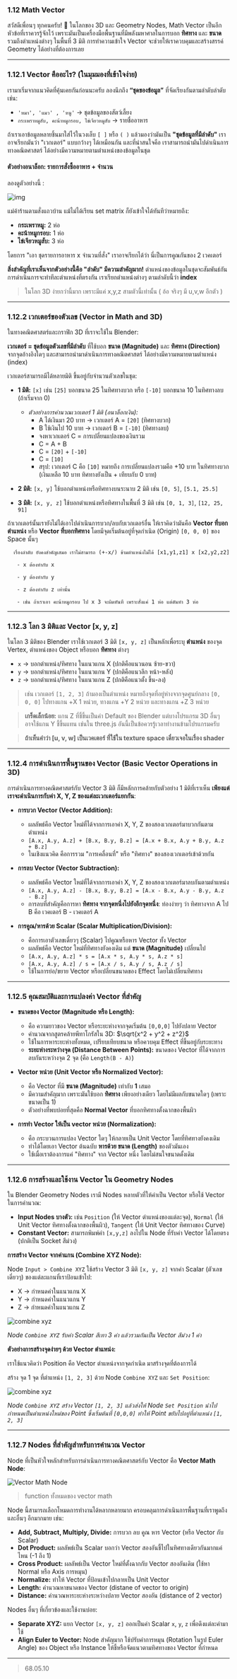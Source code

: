 ### 1.12 Math Vector

สวัสดีเพื่อนๆ ทุกคนครับ! 🙌 ในโลกของ 3D และ Geometry Nodes, Math Vector เป็นอีกหัวข้อที่เราควรรู้จักไว้ เพราะมันเป็นเครื่องมือพื้นฐานที่มีพลังมหาศาลในการบอก **ทิศทาง** และ **ขนาด** รวมถึงตำแหน่งต่างๆ ในพื้นที่ 3 มิติ การทำความเข้าใจ Vector จะช่วยให้เราควบคุมและสร้างสรรค์ Geometry ได้อย่างที่ต้องการเลย

---

### 1.12.1 Vector คืออะไร? (ในมุมมองที่เข้าใจง่าย)

เรามาเริ่มจากแนวคิดที่คุ้นเคยกันก่อนนะครับ ลองนึกถึง **“ชุดของข้อมูล”** ที่จัดเรียงกันตามลำดับลำดับ เช่น:

-   `'หมา', 'แมว' , 'หนู'` → ชุดข้อมูลของสัตว์เลี้ยง
-   `กระเพราหมูสับ, คะน้าหมูกรอบ, ไข่เจียวหมูสับ` → รายชื่ออาหาร

ถ้าเราเอาข้อมูลหลายชิ้นมาใส่ไว้ในวงเล็บ `[ ]` หรือ `( )` แล้วมองว่ามันเป็น **"ชุดข้อมูลที่มีลำดับ"** เราอาจเรียกมันว่า "เวกเตอร์" แบบกว้างๆ ได้เหมือนกัน และที่น่าสนใจคือ เราสามารถนำมันไปดำเนินการทางคณิตศาสตร์ ได้อย่างมีความหมายตามตำแหน่งของข้อมูลในชุด

#### ตัวอย่างอนาล็อก: รายการสั่งซื้ออาหาร + จำนวน

ลองดูตัวอย่างนี้ : 

![img](../images/112vector/v1225.png)

แม่ค้าร้านตามสั่งแถวบ้าน แม้ไม่ได้เรียน set matrix ก็ยังเข้าใจได้ทันทีว่าหมายถึง:

* **กระเพราหมู:**   2 ห่อ 
* **คะน้าหมูกรอบ:**   1 ห่อ 
* **ไข่เจียวหมูสับ:**   3 ห่อ 

โดยการ "เอา ชุดรายการอาหาร x จำนวนที่สั่ง" เราอาจเรียกได้ว่า นี่เป็นการคูณกันของ 2 เวคเตอร์ 

**สิ่งสำคัญที่เราเห็นจากตัวอย่างนี้คือ "ลำดับ" มีความสำคัญมาก!** ตำแหน่งของข้อมูลในชุดจะสัมพันธ์กัน การดำเนินการจะทำทีละตำแหน่งที่ตรงกัน เราเรียกตำแหน่งต่างๆ ตามลำดับนี้ว่า **index**

> ในโลก 3D ง่ายกว่านี้มาก เพราะมีแค่ x,y,z สามตัวนี้เท่านั้น  ( อ้อ จริงๆ มี u,v,w อีกตัว )

---

### 1.12.2 เวกเตอร์ของตัวเลข (Vector in Math and 3D)

ในทางคณิตศาสตร์และกราฟิก 3D ที่เราจะใช้ใน Blender:

**เวกเตอร์ = ชุดข้อมูลตัวเลขที่มีลำดับ** ที่ใช้บอก **ขนาด (Magnitude)** และ **ทิศทาง (Direction)** จากจุดอ้างอิงใดๆ และสามารถนำมาดำเนินการทางคณิตศาสตร์ ได้อย่างมีความหมายตามตำแหน่ง (index)

เวกเตอร์สามารถมีได้หลายมิติ ขึ้นอยู่กับจำนวนตัวเลขในชุด:

* **1 มิติ:** `[x]` เช่น `[25]` บอกขนาด 25 ในทิศทางบวก หรือ `[-10]` บอกขนาด 10 ในทิศทางลบ (ถ้าเริ่มจาก 0)
    * *ตัวอย่างการคำนวณเวกเตอร์ 1 มิติ (อนาล็อกเงิน):*
        * A ได้เงินมา 20 บาท → เวกเตอร์ A = `[20]` (ทิศทางบวก)
        * B ใช้เงินไป 10 บาท → เวกเตอร์ B = `[-10]` (ทิศทางลบ)
        * จงหาเวกเตอร์ C = การเปลี่ยนแปลงของเงินรวม
        * C = A + B
        * C = `[20]` + `[-10]`
        * C = `[10]`
        * สรุป: เวกเตอร์ C คือ `[10]` หมายถึง การเปลี่ยนแปลงรวมคือ +10 บาท ในทิศทางบวก (เงินเหลือ 10 บาท ทิศทางยังเป็น + เทียบกับ 0 บาท)

* **2 มิติ:** `[x, y]` ใช้บอกตำแหน่งหรือทิศทางบนระนาบ 2 มิติ เช่น `[0, 5]`, `[5.1, 25.5]`
* **3 มิติ:** `[x, y, z]` ใช้บอกตำแหน่งหรือทิศทางในพื้นที่ 3 มิติ เช่น `[0, 1, 3]`, `[12, 25, 91]`

ถ้าเวกเตอร์นั้นเรายังไม่ได้เอาไปดำเนินการบวก/ลบกับเวกเตอร์อื่น ให้เราคิดว่ามันคือ **Vector ที่บอกตำแหน่ง** หรือ **Vector ที่บอกทิศทาง** โดยมีจุดเริ่มต้นอยู่ที่จุดกำเนิด (Origin) `[0, 0, 0]` ของ Space นั้นๆ

      เรื่องลำดับ ยังคงสำคัญเสมอ เราไม่สามารถ (+-x/) ข้ามตำแหน่งไม่ได้ [x1,y1,z1] x [x2,y2,z2] 

       - x ต้องทำกับ x

       - y ต้องทำกับ y

       - z ต้องทำกับ z เท่านั้น 
      
       - เช่น ถ้าเราเอา คะน้าหมูกรอบ ไป x 3 จะผิดทันที เพราะสั่งแค่ 1 ห่อ แต่ดันทำ 3 ห่อ

---

### 1.12.3 โลก 3 มิติและ Vector [x, y, z]

ในโลก 3 มิติของ Blender เราใช้เวกเตอร์ 3 มิติ `[x, y, z]` เป็นหลักเพื่อระบุ **ตำแหน่ง** ของจุด Vertex, ตำแหน่งของ Object หรือบอก **ทิศทาง** ต่างๆ

* `x` → บอกตำแหน่ง/ทิศทาง ในแนวแกน X (ปกติคือแนวนอน ซ้าย-ขวา)
* `y` → บอกตำแหน่ง/ทิศทาง ในแนวแกน Y (ปกติคือแนวลึก หน้า-หลัง)
* `z` → บอกตำแหน่ง/ทิศทาง ในแนวแกน Z (ปกติคือแนวตั้ง ขึ้น-ลง)

> เช่น เวกเตอร์ `[1, 2, 3]` ถ้ามองเป็นตำแหน่ง หมายถึงจุดที่อยู่ห่างจากจุดศูนย์กลาง `[0, 0, 0]` ไปทางแกน +X 1 หน่วย, ทางแกน +Y 2 หน่วย และทางแกน +Z 3 หน่วย

> **เกร็ดเล็กน้อย:** แกน Z ที่ชี้ขึ้นเป็นค่า Default ของ Blender แต่บางโปรแกรม 3D อื่นๆ อาจใช้แกน Y ชี้ขึ้นแทน เช่นใน three.js อันนี้เป็นข้อควรรู้เวลาทำงานข้ามโปรแกรมครับ

> **ถ้าเห็นคำว่า [u, v, w] เป็นเวคเตอร์ ที่ใช้ใน texture space เดี๋ยวเจอในเรื่อง shader**


---

### 1.12.4 การดำเนินการพื้นฐานของ Vector (Basic Vector Operations in 3D)

การดำเนินการทางคณิตศาสตร์กับ Vector 3 มิติ ก็มีหลักการคล้ายกับตัวอย่าง 1 มิติที่เราเห็น **เพียงแต่เราจะดำเนินการกับค่า X, Y, Z ของแต่ละเวกเตอร์แยกกัน**:

* **การบวก Vector (Vector Addition):**
    * ผลลัพธ์คือ Vector ใหม่ที่ได้จากการเอาค่า X, Y, Z ของสองเวกเตอร์มาบวกกันตามตำแหน่ง
    * `[A.x, A.y, A.z] + [B.x, B.y, B.z] = [A.x + B.x, A.y + B.y, A.z + B.z]`
    * ในเชิงแนวคิด คือการรวม "การเคลื่อนที่" หรือ "ทิศทาง" ของสองเวกเตอร์เข้าด้วยกัน

* **การลบ Vector (Vector Subtraction):**
    * ผลลัพธ์คือ Vector ใหม่ที่ได้จากการเอาค่า X, Y, Z ของสองเวกเตอร์มาลบกันตามตำแหน่ง
    * `[A.x, A.y, A.z] - [B.x, B.y, B.z] = [A.x - B.x, A.y - B.y, A.z - B.z]`
    * การลบที่สำคัญคือการหา **ทิศทาง จากจุดหนึ่งไปยังอีกจุดหนึ่ง**: ท่องง่ายๆ ว่า ทิศทางจาก A ไป B คือ เวคเตอร์ B - เวคเตอร์ A

* **การคูณ/หารด้วย Scalar (Scalar Multiplication/Division):**
    * คือการเอาตัวเลขเดี่ยวๆ (Scalar) ไปคูณหรือหาร Vector ทั้ง Vector
    * ผลลัพธ์คือ Vector ใหม่ที่ทิศทางยังคงเดิม แต่ **ขนาด (Magnitude)** เปลี่ยนไป
    * `[A.x, A.y, A.z] * s = [A.x * s, A.y * s, A.z * s]`
    * `[A.x, A.y, A.z] / s = [A.x / s, A.y / s, A.z / s]`
    * ใช้ในการย่อ/ขยาย Vector หรือเปลี่ยนขนาดของ Effect โดยไม่เปลี่ยนทิศทาง

---

### 1.12.5 คุณสมบัติและการแปลงค่า Vector ที่สำคัญ

* **ขนาดของ Vector (Magnitude หรือ Length):**
    * คือ ความยาวของ Vector หรือระยะห่างจากจุดเริ่มต้น `[0,0,0]` ไปยังปลาย Vector
    * คำนวณจากสูตรคล้ายพีทาโกรัสใน 3D: $\sqrt{x^2 + y^2 + z^2}$
    * ใช้ในการหาระยะห่างทั้งหมด, เปรียบเทียบขนาด หรือควบคุม Effect ที่ขึ้นอยู่กับระยะทาง
    * **ระยะห่างระหว่างจุด (Distance Between Points):** ขนาดของ Vector ที่ได้จากการลบกันระหว่างจุด 2 จุด (คือ `Length(B - A)`)

* **Vector หน่วย (Unit Vector หรือ Normalized Vector):**
    * คือ Vector ที่มี **ขนาด (Magnitude)** เท่ากับ **1** เสมอ
    * มีความสำคัญมาก เพราะมันใช้บอก **ทิศทาง** เพียงอย่างเดียว โดยไม่มีผลกับขนาดใดๆ (เพราะขนาดเป็น 1)
    * ตัวอย่างที่พบบ่อยที่สุดคือ **Normal Vector** ที่บอกทิศทางตั้งฉากของพื้นผิว

* **การทำ Vector ให้เป็น vector หน่วย (Normalization):**
    * คือ กระบวนการแปลง Vector ใดๆ ให้กลายเป็น Unit Vector โดยที่ทิศทางยังคงเดิม
    * ทำได้โดยเอา Vector ต้นฉบับ **หารด้วย ขนาด (Length)** ของตัวมันเอง
    * ใช้เมื่อเราต้องการแค่ "ทิศทาง" จาก Vector หนึ่ง โดยไม่สนใจขนาดดั้งเดิม

---

### 1.12.6 การสร้างและใช้งาน Vector ใน Geometry Nodes

ใน Blender Geometry Nodes เรามี Nodes หลายตัวที่ให้ค่าเป็น Vector หรือใช้ Vector ในการคำนวณ:

* **Input Nodes บางตัว:** เช่น `Position` (ให้ Vector ตำแหน่งของแต่ละจุด), `Normal` (ให้ Unit Vector ทิศทางตั้งฉากของพื้นผิว), `Tangent` (ให้ Unit Vector ทิศทางของ Curve)
* **Constant Vector:** สามารถพิมพ์ค่า `[x,y,z]` ลงไปใน Node ที่รับค่า Vector ได้โดยตรง (ปกติเป็น Socket สีม่วง)

**การสร้าง Vector จากค่าแกน (Combine XYZ Node):**

Node `Input > Combine XYZ` ใช้สร้าง Vector 3 มิติ `[x, y, z]` จากค่า Scalar (ตัวเลขเดี่ยวๆ) ของแต่ละแกนที่เราป้อนเข้าไป:

-   X → กำหนดค่าในแนวแกน X
-   Y → กำหนดค่าในแนวแกน Y
-   Z → กำหนดค่าในแนวแกน Z

![combine xyz](../images/input/combine_xyz.png)

*Node `Combine XYZ` รับค่า Scalar สีเทา 3 ค่า แล้วรวมกันเป็น Vector สีม่วง 1 ค่า*

**ตัวอย่างการสร้างจุดง่ายๆ ด้วย Vector ตำแหน่ง:**

เราใช้แนวคิดว่า Position คือ Vector ตำแหน่งจากจุดกำเนิด มาสร้างจุดที่ต้องการได้

สร้าง จุด 1 จุด ที่ตำแหน่ง `[1, 2, 3]` ด้วย Node `Combine XYZ` และ `Set Position`:

![combine xyz](../images/input/points123.png)

*Node `Combine XYZ` สร้าง Vector `[1, 2, 3]` แล้วส่งให้ Node `Set Position` นำไปกำหนดเป็นตำแหน่งใหม่ของ Point ซึ่งเริ่มต้นที่ `[0,0,0]` ทำให้ Point ขยับไปอยู่ที่ตำแหน่ง `[1, 2, 3]`*

---

### 1.12.7 Nodes ที่สำคัญสำหรับการคำนวณ Vector

Node ที่เป็นหัวใจหลักสำหรับการดำเนินการทางคณิตศาสตร์กับ Vector คือ **Vector Math Node**:

![Vector Math Node](../images/112vector/v0235.png) 
> function ทั้งหมดของ vector math

Node นี้สามารถเลือกโหมดการทำงานได้หลากหลายมาก ครอบคลุมการดำเนินการพื้นฐานที่เราพูดถึงและอื่นๆ อีกมากมาย เช่น:

* **Add, Subtract, Multiply, Divide:** การบวก ลบ คูณ หาร Vector (หรือ Vector กับ Scalar)
* **Dot Product:** ผลลัพธ์เป็น Scalar บอกว่า Vector สองอันชี้ไปในทิศทางเดียวกันมากแค่ไหน (-1 ถึง 1) 
* **Cross Product:** ผลลัพธ์เป็น Vector ใหม่ที่ตั้งฉากกับ Vector สองอันเดิม (ใช้หา Normal หรือ Axis การหมุน)
* **Normalize:** ทำให้ Vector ที่ป้อนเข้าไปกลายเป็น Unit Vector
* **Length:** คำนวณหาขนาดของ Vector (distane of vector to origin)
* **Distance:** คำนวณหาระยะห่างระหว่างปลาย Vector สองอัน (distance of 2 vector)

Nodes อื่นๆ ที่เกี่ยวข้องและใช้งานบ่อย:

* **Separate XYZ:** แยก Vector `[x, y, z]` ออกเป็นค่า Scalar `x`, `y`, `z` เพื่อดึงแต่ละค่ามาใช้
* **Align Euler to Vector:** Node สำคัญมาก ใช้ปรับค่าการหมุน (Rotation ในรูป Euler Angle) ของ Object หรือ Instance ให้ชี้หรือจัดแนวตามทิศทางของ Vector ที่กำหนด 


---

> 68.05.10
